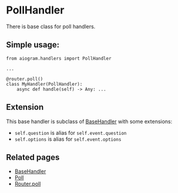 # PollHandler

There is base class for poll handlers.

## Simple usage:
```pyhton3
from aiogram.handlers import PollHandler

...

@router.poll()
class MyHandler(PollHandler):
    async def handle(self) -> Any: ...

```

## Extension

This base handler is subclass of [BaseHandler](basics.md#basehandler) with some extensions:

- `self.question` is alias for `self.event.question`
- `self.options` is alias for `self.event.options`

## Related pages

- [BaseHandler](basics.md#basehandler)
- [Poll](../../api/types/poll.md)
- [Router.poll](../router.md#poll)
